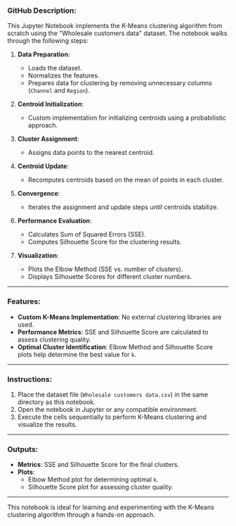 
### GitHub Description:

This Jupyter Notebook implements the K-Means clustering algorithm from scratch using the "Wholesale customers data" dataset. The notebook walks through the following steps:

1. **Data Preparation**: 
   - Loads the dataset.
   - Normalizes the features.
   - Prepares data for clustering by removing unnecessary columns (`Channel` and `Region`).

2. **Centroid Initialization**: 
   - Custom implementation for initializing centroids using a probabilistic approach.

3. **Cluster Assignment**: 
   - Assigns data points to the nearest centroid.

4. **Centroid Update**: 
   - Recomputes centroids based on the mean of points in each cluster.

5. **Convergence**: 
   - Iterates the assignment and update steps until centroids stabilize.

6. **Performance Evaluation**: 
   - Calculates Sum of Squared Errors (SSE).
   - Computes Silhouette Score for the clustering results.

7. **Visualization**: 
   - Plots the Elbow Method (SSE vs. number of clusters).
   - Displays Silhouette Scores for different cluster numbers.

---

### Features:
- **Custom K-Means Implementation**: No external clustering libraries are used.
- **Performance Metrics**: SSE and Silhouette Score are calculated to assess clustering quality.
- **Optimal Cluster Identification**: Elbow Method and Silhouette Score plots help determine the best value for `k`.

---

### Instructions:
1. Place the dataset file (`Wholesale customers data.csv`) in the same directory as this notebook.
2. Open the notebook in Jupyter or any compatible environment.
3. Execute the cells sequentially to perform K-Means clustering and visualize the results.

---

### Outputs:
- **Metrics**: SSE and Silhouette Score for the final clusters.
- **Plots**:
  - Elbow Method plot for determining optimal `k`.
  - Silhouette Score plot for assessing cluster quality. 

---

This notebook is ideal for learning and experimenting with the K-Means clustering algorithm through a hands-on approach.
